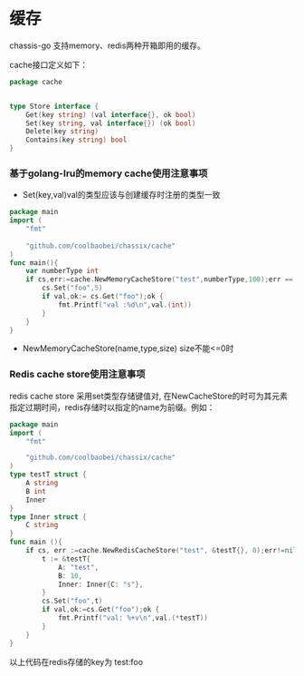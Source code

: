 # 缓存
chassis-go 支持memory、redis两种开箱即用的缓存。

cache接口定义如下：
```go
package cache


type Store interface {
	Get(key string) (val interface{}, ok bool)
	Set(key string, val interface{}) (ok bool)
	Delete(key string)
	Contains(key string) bool
}

```
### 基于golang-lru的memory cache使用注意事项
- Set(key,val)val的类型应该与创建缓存时注册的类型一致

```go
package main
import (
    "fmt"
    
    "github.com/coolbaobei/chassix/cache"
)
func main(){
    var numberType int
    if cs,err:=cache.NewMemoryCacheStore("test",numberType,100);err == nil{
        cs.Set("foo",5)
        if val,ok:= cs.Get("foo");ok {
        	fmt.Printf("val :%d\n",val.(int))
        }
    }
}

```

- NewMemoryCacheStore(name,type,size) size不能<=0时

### Redis cache store使用注意事项

redis cache store 采用set类型存储键值对, 在NewCacheStore的时可为其元素指定过期时间，redis存储时以指定的name为前缀。例如：

```go
package main
import (
    "fmt"

    "github.com/coolbaobei/chassix/cache"
)
type testT struct {
	A string
	B int
	Inner
}
type Inner struct {
    C string
}
func main (){
    if cs, err :=cache.NewRedisCacheStore("test", &testT{}, 0);err!=nil {
        t := &testT{
            A: "test",
            B: 10,
            Inner: Inner{C: "s"},
        }
        cs.Set("foo",t)
        if val,ok:=cs.Get("foo");ok {
            fmt.Printf("val: %+v\n",val.(*testT))
        }
    }       
}
```
以上代码在redis存储的key为 test:foo
